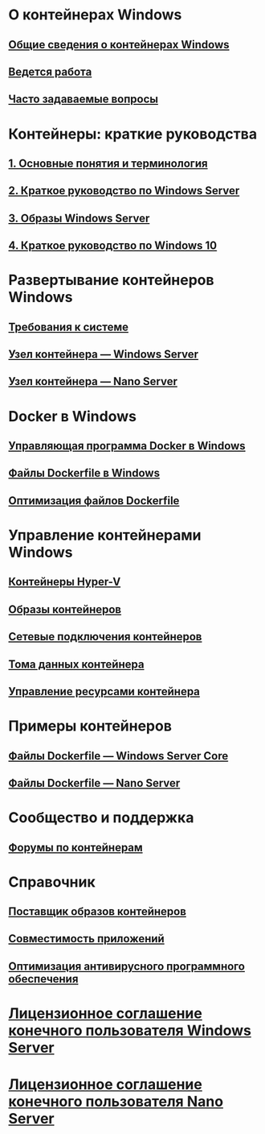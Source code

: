 # О контейнерах Windows
## [Общие сведения о контейнерах Windows](about/about_overview.md)
## [Ведется работа](about/work_in_progress.md)
## [Часто задаваемые вопросы](about/faq.md)

# Контейнеры: краткие руководства
## [1. Основные понятия и терминология](quick_start/quick_start.md)
## [2. Краткое руководство по Windows Server](quick_start/quick_start_windows_server.md)
## [3. Образы Windows Server](quick_start/quick_start_images.md)
## [4. Краткое руководство по Windows 10](quick_start/quick_start_windows_10.md)

# Развертывание контейнеров Windows
## [Требования к системе](deployment/system_requirements.md)
## [Узел контейнера — Windows Server](deployment/deployment.md)
## [Узел контейнера — Nano Server](deployment/deployment_nano.md)

# Docker в Windows
## [Управляющая программа Docker в Windows](docker/configure_docker_daemon.md)
## [Файлы Dockerfile в Windows](docker/manage_windows_dockerfile.md)
## [Оптимизация файлов Dockerfile](docker/optimize_windows_dockerfile.md)

# Управление контейнерами Windows
## [Контейнеры Hyper-V](management/hyperv_container.md)
## [Образы контейнеров](management/manage_images.md)
## [Сетевые подключения контейнеров](management/container_networking.md)
## [Тома данных контейнера](management/manage_data.md)
## [Управление ресурсами контейнера](management/manage_resources.md)

# Примеры контейнеров
## [Файлы Dockerfile — Windows Server Core](https://github.com/Microsoft/Virtualization-Documentation/tree/master/windows-container-samples/windowsservercore)
## [Файлы Dockerfile — Nano Server](https://github.com/Microsoft/Virtualization-Documentation/tree/master/windows-container-samples/nanoserver)

# Сообщество и поддержка
## [Форумы по контейнерам](https://social.msdn.microsoft.com/Forums/en-US/home?forum=windowscontainers)

# Справочник
## [Поставщик образов контейнеров](https://github.com/PowerShell/ContainerProvider)
## [Совместимость приложений](reference/app_compat.md)
## [Оптимизация антивирусного программного обеспечения](https://msdn.microsoft.com/en-us/windows/hardware/drivers/ifs/anti-virus-optimization-for-windows-containers)
# [Лицензионное соглашение конечного пользователя Windows Server](EULA.md)
# [Лицензионное соглашение конечного пользователя Nano Server](Nano_EULA.md)



<!--HONumber=Jun16_HO2-->



